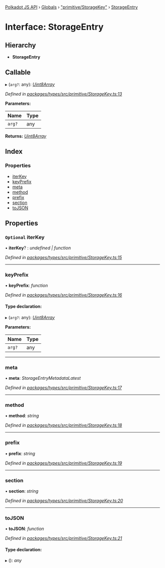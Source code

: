 [Polkadot JS API](../README.md) › [Globals](../globals.md) › ["primitive/StorageKey"](../modules/_primitive_storagekey_.md) › [StorageEntry](_primitive_storagekey_.storageentry.md)

# Interface: StorageEntry

## Hierarchy

* **StorageEntry**

## Callable

▸ (`arg?`: any): *[Uint8Array](../classes/_codec_raw_.raw.md#static-uint8array)*

*Defined in [packages/types/src/primitive/StorageKey.ts:13](https://github.com/polkadot-js/api/blob/7ed958fb2d/packages/types/src/primitive/StorageKey.ts#L13)*

**Parameters:**

Name | Type |
------ | ------ |
`arg?` | any |

**Returns:** *[Uint8Array](../classes/_codec_raw_.raw.md#static-uint8array)*

## Index

### Properties

* [iterKey](_primitive_storagekey_.storageentry.md#optional-iterkey)
* [keyPrefix](_primitive_storagekey_.storageentry.md#keyprefix)
* [meta](_primitive_storagekey_.storageentry.md#meta)
* [method](_primitive_storagekey_.storageentry.md#method)
* [prefix](_primitive_storagekey_.storageentry.md#prefix)
* [section](_primitive_storagekey_.storageentry.md#section)
* [toJSON](_primitive_storagekey_.storageentry.md#tojson)

## Properties

### `Optional` iterKey

• **iterKey**? : *undefined | function*

*Defined in [packages/types/src/primitive/StorageKey.ts:15](https://github.com/polkadot-js/api/blob/7ed958fb2d/packages/types/src/primitive/StorageKey.ts#L15)*

___

###  keyPrefix

• **keyPrefix**: *function*

*Defined in [packages/types/src/primitive/StorageKey.ts:16](https://github.com/polkadot-js/api/blob/7ed958fb2d/packages/types/src/primitive/StorageKey.ts#L16)*

#### Type declaration:

▸ (`arg?`: any): *[Uint8Array](../classes/_codec_raw_.raw.md#static-uint8array)*

**Parameters:**

Name | Type |
------ | ------ |
`arg?` | any |

___

###  meta

• **meta**: *StorageEntryMetadataLatest*

*Defined in [packages/types/src/primitive/StorageKey.ts:17](https://github.com/polkadot-js/api/blob/7ed958fb2d/packages/types/src/primitive/StorageKey.ts#L17)*

___

###  method

• **method**: *string*

*Defined in [packages/types/src/primitive/StorageKey.ts:18](https://github.com/polkadot-js/api/blob/7ed958fb2d/packages/types/src/primitive/StorageKey.ts#L18)*

___

###  prefix

• **prefix**: *string*

*Defined in [packages/types/src/primitive/StorageKey.ts:19](https://github.com/polkadot-js/api/blob/7ed958fb2d/packages/types/src/primitive/StorageKey.ts#L19)*

___

###  section

• **section**: *string*

*Defined in [packages/types/src/primitive/StorageKey.ts:20](https://github.com/polkadot-js/api/blob/7ed958fb2d/packages/types/src/primitive/StorageKey.ts#L20)*

___

###  toJSON

• **toJSON**: *function*

*Defined in [packages/types/src/primitive/StorageKey.ts:21](https://github.com/polkadot-js/api/blob/7ed958fb2d/packages/types/src/primitive/StorageKey.ts#L21)*

#### Type declaration:

▸ (): *any*
